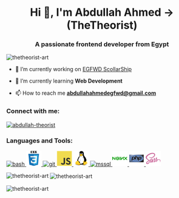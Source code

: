 <h1 align="center">Hi 👋, I'm Abdullah Ahmed -> (TheTheorist)</h1>
<h3 align="center">A passionate frontend developer from Egypt</h3>

<p align="left"> <img src="https://komarev.com/ghpvc/?username=thetheorist-art&label=Profile%20views&color=0e75b6&style=flat" alt="thetheorist-art" /> </p>

- 🔭 I’m currently working on [EGFWD ScollarShip](https://egfwd.com/)

- 🌱 I’m currently learning **Web Development**

- 📫 How to reach me **abdullahahmedegfwd@gmail.com**

<h3 align="left">Connect with me:</h3>
<p align="left">
<a href="https://linkedin.com/in/abdullah-theorist" target="blank"><img align="center" src="https://raw.githubusercontent.com/rahuldkjain/github-profile-readme-generator/master/src/images/icons/Social/linked-in-alt.svg" alt="abdullah-theorist" height="30" width="40" /></a>
</p>

<h3 align="left">Languages and Tools:</h3>
<p align="left"> <a href="https://www.gnu.org/software/bash/" target="_blank" rel="noreferrer"> <img src="https://www.vectorlogo.zone/logos/gnu_bash/gnu_bash-icon.svg" alt="bash" width="40" height="40"/> </a> <a href="https://www.w3schools.com/css/" target="_blank" rel="noreferrer"> <img src="https://raw.githubusercontent.com/devicons/devicon/master/icons/css3/css3-original-wordmark.svg" alt="css3" width="40" height="40"/> </a> <a href="https://git-scm.com/" target="_blank" rel="noreferrer"> <img src="https://www.vectorlogo.zone/logos/git-scm/git-scm-icon.svg" alt="git" width="40" height="40"/> </a> <a href="https://developer.mozilla.org/en-US/docs/Web/JavaScript" target="_blank" rel="noreferrer"> <img src="https://raw.githubusercontent.com/devicons/devicon/master/icons/javascript/javascript-original.svg" alt="javascript" width="40" height="40"/> </a> <a href="https://www.linux.org/" target="_blank" rel="noreferrer"> <img src="https://raw.githubusercontent.com/devicons/devicon/master/icons/linux/linux-original.svg" alt="linux" width="40" height="40"/> </a> <a href="https://www.microsoft.com/en-us/sql-server" target="_blank" rel="noreferrer"> <img src="https://www.svgrepo.com/show/303229/microsoft-sql-server-logo.svg" alt="mssql" width="40" height="40"/> </a> <a href="https://www.nginx.com" target="_blank" rel="noreferrer"> <img src="https://raw.githubusercontent.com/devicons/devicon/master/icons/nginx/nginx-original.svg" alt="nginx" width="40" height="40"/> </a> <a href="https://www.php.net" target="_blank" rel="noreferrer"> <img src="https://raw.githubusercontent.com/devicons/devicon/master/icons/php/php-original.svg" alt="php" width="40" height="40"/> </a> <a href="https://sass-lang.com" target="_blank" rel="noreferrer"> <img src="https://raw.githubusercontent.com/devicons/devicon/master/icons/sass/sass-original.svg" alt="sass" width="40" height="40"/> </a> </p>

<p><img align="left" src="https://github-readme-stats.vercel.app/api/top-langs?username=thetheorist-art&show_icons=true&locale=en&layout=compact" alt="thetheorist-art" /></p>

<p>&nbsp;<img align="center" src="https://github-readme-stats.vercel.app/api?username=thetheorist-art&show_icons=true&locale=en" alt="thetheorist-art" /></p>

<p><img align="center" src="https://github-readme-streak-stats.herokuapp.com/?user=thetheorist-art&" alt="thetheorist-art" /></p>
